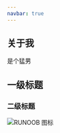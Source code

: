 ```yaml
---
navbar: true
---
```

## 关于我
是个猛男
## 一级标题
### 二级标题

![RUNOOB 图标](http://static.runoob.com/images/runoob-logo.png)
